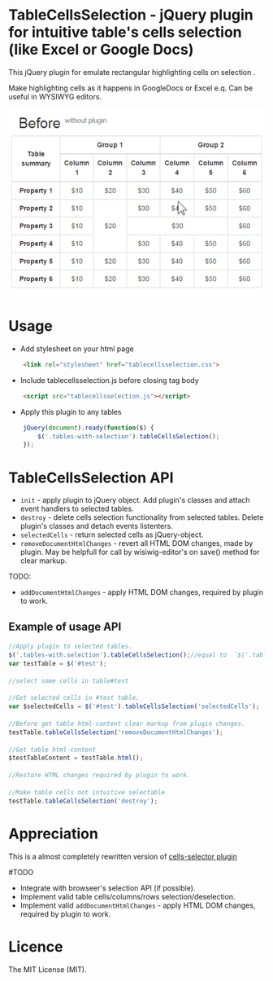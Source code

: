 # TableCellsSelection - jQuery plugin for intuitive table's cells selection (like Excel or Google Docs)

This jQuery plugin for emulate rectangular highlighting cells on selection .

Make highlighting cells as it happens in GoogleDocs or Excel e.q. Can be useful in WYSIWYG editors.

![TableCellSelection](tablecellsselection.gif)

# Usage
* Add stylesheet on your html page
```html
	<link rel="stylesheet" href="tablecellsselection.css">
```
* Include tablecellsselection.js before closing tag body
```html
	<script src="tablecellsselection.js"></script>
```
*  Apply this plugin to any tables
```javascript
	jQuery(document).ready(function($) {
		$('.tables-with-selection').tableCellsSelection();
	});
```

# TableCellsSelection API

 - `init` - apply plugin to jQuery object. Add plugin's classes and attach event handlers to selected tables.
 - `destroy` - delete cells selection functionality from selected tables. Delete plugin's classes and detach events listenters.
 - `selectedCells` - return selected cells as jQuery-object.
 - `removeDocumentHtmlChanges` - revert all HTML DOM changes, made by plugin. May be helpfull for call by wisiwig-editor's on save() method for clear markup.

 TODO:
 - `addDocumentHtmlChanges` - apply HTML DOM changes, required by plugin to work.

## Example of usage API
```javascript
//Apply plugin to selected tables.
$('.tables-with.selection').tableCellsSelection();//equal to  `$('.tables-with.selection').tableCellsSelection('init');`
var testTable = $('#test');

//select some cells in table#test

//Get selected cells in #test table.
var $selectedCells = $('#test').tableCellsSelection('selectedCells');

//Before get table html-content clear markup from plugin changes.
testTable.tableCellsSelection('removeDocumentHtmlChanges');

//Get table html-content
$testTableContent = testTable.html();

//Restore HTML changes required by plugin to work.

//Make table cells not intuitive selectable
testTable.tableCellsSelection('destroy');
```

# Appreciation

This is a almost completely rewritten version of [cells-selector plugin](http://cells-selector.02-web.ru/)

#TODO
- Integrate with browseer's selection API (if possible).
- Implement valid table cells/columns/rows selection/deselection.
- Implement valid `addDocumentHtmlChanges` - apply HTML DOM changes, required by plugin to work.

# Licence
The MIT License (MIT).

